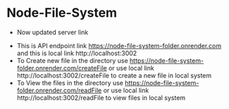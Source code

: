 # Node-File-System
- Now updated server link

* This is API endpoint link https://node-file-system-folder.onrender.com and this is local link http://localhost:3002
* To Create new file in the directory use https://node-file-system-folder.onrender.com/createFile or use local link http://localhost:3002/createFile to create a new file in local system
* To View the files in the directory use https://node-file-system-folder.onrender.com/readFile or use local link http://localhost:3002/readFile to view files in local system
